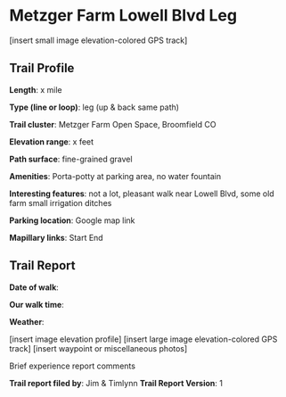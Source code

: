 # Metzger Farm Lowell Blvd Leg

[insert small image elevation-colored GPS track]

## Trail Profile
**Length**: x mile

**Type (line or loop)**: leg (up & back same path)

**Trail cluster**: Metzger Farm Open Space, Broomfield CO

**Elevation range**: x feet

**Path surface**: fine-grained gravel

**Amenities**: Porta-potty at parking area, no water fountain 

**Interesting features**: not a lot, pleasant walk near Lowell Blvd, some old farm small irrigation ditches 

**Parking location**: Google map link 

**Mapillary links**: Start End

## Trail Report

**Date of walk**:

**Our walk time**:

**Weather**:

[insert image elevation profile]
[insert large image elevation-colored GPS track]
[insert waypoint or miscellaneous photos]

Brief experience report comments

**Trail report filed by**: Jim & Timlynn
**Trail Report Version**: 1


###

